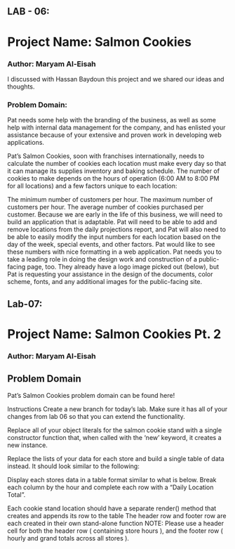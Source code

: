 

## LAB - 06:
# Project Name: Salmon Cookies

### Author: Maryam Al-Eisah
I discussed with Hassan Baydoun this project and we shared our ideas and thoughts.

### Problem Domain:
Pat needs some help with the branding of the business, as well as some help with internal data management for the company, and has enlisted your assistance because of your extensive and proven work in developing web applications.

Pat’s Salmon Cookies, soon with franchises internationally, needs to calculate the number of cookies each location must make every day so that it can manage its supplies inventory and baking schedule. The number of cookies to make depends on the hours of operation (6:00 AM to 8:00 PM for all locations) and a few factors unique to each location:

The minimum number of customers per hour.
The maximum number of customers per hour.
The average number of cookies purchased per customer.
Because we are early in the life of this business, we will need to build an application that is adaptable. Pat will need to be able to add and remove locations from the daily projections report, and Pat will also need to be able to easily modify the input numbers for each location based on the day of the week, special events, and other factors. Pat would like to see these numbers with nice formatting in a web application.
Pat needs you to take a leading role in doing the design work and construction of a public-facing page, too. They already have a logo image picked out (below), but Pat is requesting your assistance in the design of the documents, color scheme, fonts, and any additional images for the public-facing site.



## Lab-07: 

# Project Name: Salmon Cookies Pt. 2

### Author: Maryam Al-Eisah

## Problem Domain
Pat’s Salmon Cookies problem domain can be found here!

Instructions
Create a new branch for today’s lab. Make sure it has all of your changes from lab 06 so that you can extend the functionality.

Replace all of your object literals for the salmon cookie stand with a single constructor function that, when called with the ‘new’ keyword, it creates a new instance.

Replace the lists of your data for each store and build a single table of data instead. It should look similar to the following:

Display each stores data in a table format similar to what is below. Break each column by the hour and complete each row with a “Daily Location Total”.

Each cookie stand location should have a separate render() method that creates and appends its row to the table
The header row and footer row are each created in their own stand-alone function
NOTE: Please use a header cell for both the header row ( containing store hours ), and the footer row ( hourly and grand totals across all stores ).